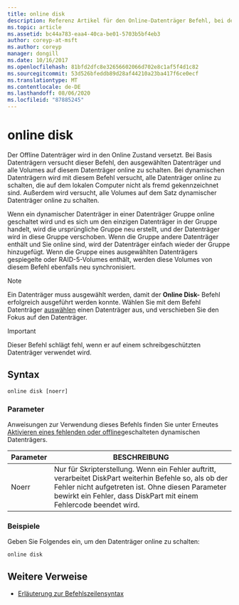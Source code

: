 ```yaml
---
title: online disk
description: Referenz Artikel für den Online-Datenträger Befehl, bei dem der Offline Datenträger in den Online Status versetzt wird.
ms.topic: article
ms.assetid: bc44a783-eaa4-40ca-be01-5703b5bf4eb3
author: coreyp-at-msft
ms.author: coreyp
manager: dongill
ms.date: 10/16/2017
ms.openlocfilehash: 81bfd2dfc8e32656602066d702e8c1af5f4d1c82
ms.sourcegitcommit: 53d526bfeddb89d28af44210a23ba417f6ce0ecf
ms.translationtype: MT
ms.contentlocale: de-DE
ms.lasthandoff: 08/06/2020
ms.locfileid: "87885245"
---
```

# <a name="online-disk"></a>online disk

Der Offline Datenträger wird in den Online Zustand versetzt. Bei Basis Datenträgern versucht dieser Befehl, den ausgewählten Datenträger und alle Volumes auf diesem Datenträger online zu schalten. Bei dynamischen Datenträgern wird mit diesem Befehl versucht, alle Datenträger online zu schalten, die auf dem lokalen Computer nicht als fremd gekennzeichnet sind. Außerdem wird versucht, alle Volumes auf dem Satz dynamischer Datenträger online zu schalten.

Wenn ein dynamischer Datenträger in einer Datenträger Gruppe online geschaltet wird und es sich um den einzigen Datenträger in der Gruppe handelt, wird die ursprüngliche Gruppe neu erstellt, und der Datenträger wird in diese Gruppe verschoben. Wenn die Gruppe andere Datenträger enthält und Sie online sind, wird der Datenträger einfach wieder der Gruppe hinzugefügt. Wenn die Gruppe eines ausgewählten Datenträgers gespiegelte oder RAID-5-Volumes enthält, werden diese Volumes von diesem Befehl ebenfalls neu synchronisiert.

> [!NOTE]
> Ein Datenträger muss ausgewählt werden, damit der **Online Disk-** Befehl erfolgreich ausgeführt werden konnte. Wählen Sie mit dem Befehl Datenträger [auswählen](select-disk.md) einen Datenträger aus, und verschieben Sie den Fokus auf den Datenträger.

> [!IMPORTANT]
> Dieser Befehl schlägt fehl, wenn er auf einem schreibgeschützten Datenträger verwendet wird.

## <a name="syntax"></a>Syntax

```
online disk [noerr]
```

### <a name="parameters"></a>Parameter

Anweisungen zur Verwendung dieses Befehls finden Sie unter Erneutes [Aktivieren eines fehlenden oder offline](/previous-versions/windows/it-pro/windows-server-2008-r2-and-2008/cc732026(v=ws.11))geschalteten dynamischen Datenträgers.

| Parameter | BESCHREIBUNG |
|--|--|
| Noerr | Nur für Skripterstellung. Wenn ein Fehler auftritt, verarbeitet DiskPart weiterhin Befehle so, als ob der Fehler nicht aufgetreten ist. Ohne diesen Parameter bewirkt ein Fehler, dass DiskPart mit einem Fehlercode beendet wird. |

### <a name="examples"></a>Beispiele

Geben Sie Folgendes ein, um den Datenträger online zu schalten:

```
online disk
```

## <a name="additional-references"></a>Weitere Verweise

- [Erläuterung zur Befehlszeilensyntax](command-line-syntax-key.md)
